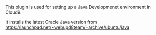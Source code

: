 This plugin is used for setting up a Java Developmenet environment in Cloud9.

It installs the latest Oracle Java version from https://launchpad.net/~webupd8team/+archive/ubuntu/java